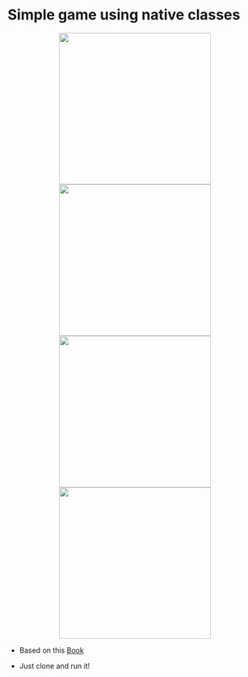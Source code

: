 # Simple game using native classes

<p align="center">
 <img src="/app/src/main/res/screenshots/4.jpg" width="300"/>
  <img src="/app/src/main/res/screenshots/2.jpeg" width="300"/>
   <img src="/app/src/main/res/screenshots/3.jpeg" width="300"/>
    <img src="/app/src/main/res/screenshots/1.jpeg" width="300"/>
</p>

- Based on this <a href="http://www.casadocodigo.com.br/products/livro-games-android" target="_blank">Book </a>

- Just clone and run it!
